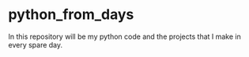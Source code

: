 # python_from_days
In this repository will be my python code and the projects that I make in every spare day.
